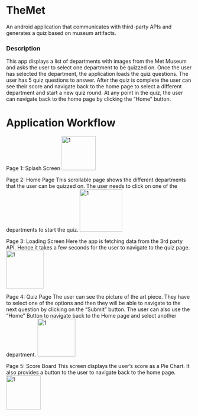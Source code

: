 # TheMet
An android application that communicates with third-party APIs and generates a quiz based on museum artifacts.

### Description
This app displays a list of departments with images from the Met Museum and asks the user to select one department to be quizzed on. Once the user has selected the department, the application loads the quiz questions. The user has 5 quiz questions to answer. After the quiz is complete the user can see their score and navigate back to the home page to select a different department and start a new quiz round. At any point in the quiz, the user can
navigate back to the home page by clicking the “Home” button.

# Application Workflow
Page 1: Splash Screen
<img width="92" alt="1" src="https://user-images.githubusercontent.com/41322681/152621051-0dab4a0c-45eb-4f6f-a9fa-55695a582169.png">

Page 2: Home Page 
This scrollable page shows the different departments that the user can be quizzed on. The user needs to click on one of the departments to start the quiz.
<img width="115" alt="1" src="https://user-images.githubusercontent.com/41322681/152621121-743d86d9-60fc-478a-a6bf-ce8a8e9c6e59.png">

Page 3: Loading Screen
Here the app is fetching data from the 3rd party API. Hence it takes a few seconds for the user to navigate to the quiz page.
<img width="102" alt="1" src="https://user-images.githubusercontent.com/41322681/152621272-5c583fcb-d735-473c-add1-50f7653adfaf.png">

Page 4: Quiz Page
The user can see the picture of the art piece. They have to select one of the options and then they will be able to navigate to the next question by clicking on the “Submit” button. The user can also use the “Home” Button to navigate back to the Home page and select another department.
<img width="102" alt="1" src="https://user-images.githubusercontent.com/41322681/152621324-fc85b6bf-b1ee-4b45-8e89-b1aa3a848cf7.png">

Page 5: Score Board
This screen displays the user’s score as a Pie Chart. It also provides a button to the user to navigate back to the home page.
<img width="93" alt="1" src="https://user-images.githubusercontent.com/41322681/152621366-9ca128d0-e0a6-402e-b5a4-65adeccd8ddd.png">
